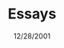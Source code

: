 ---
template: tagpage
title: "Essays"
tag: essays
date: 12/28/2001
year: 2001
display_date: false
---